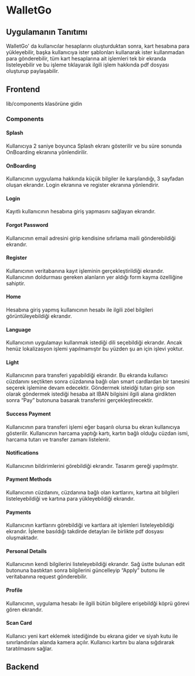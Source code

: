 # WalletGo #

## Uygulamanın Tanıtımı ##
WalletGo' da kullanıcılar hesaplarını oluşturduktan sonra, kart hesabına para yükleyebilir, başka kullanıcıya ister şablonları kullanarak ister kullanmadan para gönderebilir, tüm kart hesaplarına ait işlemleri tek bir ekranda listeleyebilir ve bu işleme tıklayarak ilgili işlem hakkında pdf dosyası oluşturup paylaşabilir.

## Frontend ##
lib/components klasörüne gidin
### Components ###

#### Splash ####
Kullanıcıya 2 saniye boyunca Splash ekranı gösterilir ve bu süre sonunda OnBoarding ekranına yönlendirilir.

#### OnBoarding ####
Kullanıcının uygyulama hakkında küçük bilgiler ile karşılandığı, 3 sayfadan oluşan ekrandır. Login ekranına ve register ekranına yönlendirir. 

#### Login ####
Kayıtlı kullanıcının hesabına giriş yapmasını sağlayan ekrandır.

#### Forgot Password ####
Kullanıcının email adresini girip kendisine sıfırlama maili gönderebildiği ekrandır.

#### Register ####
Kullanıcının veritabanına kayıt işleminin gerçekleştirildiği ekrandır. Kullanıcının doldurması gereken alanların yer aldığı form kayma özelliğine sahiptir.

#### Home ####
Hesabına giriş yapmış kullanıcının hesabı ile ilgili zöel bilgileri görüntüleyebildiği ekrandır.

#### Language ####
Kullanıcının uygulamayı kullanmak istediği dili seçebildiği ekrandır. Ancak henüz lokalizasyon işlemi yapılmamıştır bu yüzden şu an için işlevi yoktur.

#### Light ####
Kullanıcının para transferi yapabildiği ekrandır. Bu ekranda kullanıcı cüzdanını seçtikten sonra cüzdanına bağlı olan smart cardlardan bir tanesini seçerek işlemine devam edecektir. Göndermek isteidği tutarı girip son olarak göndermek istediği hesaba ait IBAN bilgisini ilgili alana girdikten sonra  “Pay” butonuna basarak transferini gerçekleştirecektir.

#### Success Payment ####
Kullanıcının para transferi işlemi eğer başarılı olursa bu ekran kullanıcıya gösterilir. Kullanıcının harcama yaptığı kartı, kartın bağlı olduğu cüzdan ismi, harcama tutarı ve transfer zamanı listelenir.

#### Notifications ####
Kullanıcının bildirimlerini görebildiği ekrandır. Tasarım gereği yapılmıştır.

#### Payment Methods ####
Kullanıcının cüzdanını, cüzdanına bağlı olan kartlarını, kartına ait bilgileri listeleyebildiği ve kartına para yükleyebildiği ekrandır. 

#### Payments ####
Kullanıcının kartlarını görebildiği ve kartlara ait işlemleri listeleyebildiği ekrandır. İşleme basıldığı takdirde detayları ile birlikte pdf dosyası oluşmaktadır.

#### Personal Details ####
Kullanıcının kendi bilgilerini listeleyebildiği ekrandır. Sağ üstte bulunan edit butonuna bastıktan sonra bilgilerini güncelleyip “Apply” butonu ile veritabanına request gönderebilir.

#### Profile ####
Kullanıcının, uygulama hesabı ile ilgili bütün bilgilere erişebildği köprü görevi gören ekrandır.

#### Scan Card ####
Kullanıcı yeni kart eklemek istediğinde bu ekrana gider ve siyah kutu ile sınırlandırılan alanda kamera açılır. Kullanıcı kartını bu alana sığdırarak taratılmasını sağlar.


## Backend ##